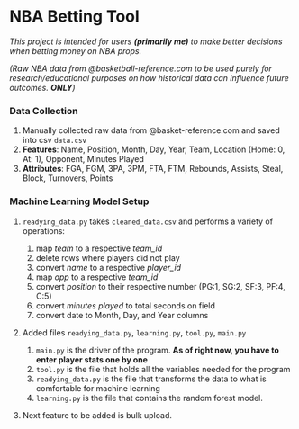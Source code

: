 # NBA Betting Tool
*This project is intended for users **(primarily me)** to make better decisions when betting money on NBA props.*

*(Raw NBA data from @basketball-reference.com to be used purely for research/educational purposes on how historical data can influence future outcomes. **ONLY**)*

### Data Collection
1. Manually collected raw data from @basket-reference.com and saved into csv `data.csv`
2. **Features**: Name, Position, Month, Day, Year, Team, Location (Home: 0, At: 1), Opponent, Minutes Played
3. **Attributes**: FGA, FGM, 3PA, 3PM, FTA, FTM, Rebounds, Assists, Steal, Block, Turnovers, Points

### Machine Learning Model Setup
1. `readying_data.py` takes `cleaned_data.csv` and performs a variety of operations:
   1. map *team* to a respective *team_id*
   2. delete rows where players did not play
   3. convert *name* to a respective *player_id*
   4. map *opp* to a respective *team_id*
   5. convert *position* to their respective number (PG:1, SG:2, SF:3, PF:4, C:5)
   6. convert *minutes played* to total seconds on field
   7. convert date to Month, Day, and Year columns

2. Added files `readying_data.py`, `learning.py`, `tool.py`, `main.py`
   1. `main.py` is the driver of the program. **As of right now, you have to enter player stats one by one**
   2. `tool.py` is the file that holds all the variables needed for the program
   3. `readying_data.py` is the file that transforms the data to what is comfortable for machine learning
   4. `learning.py` is the file that contains the random forest model.

3. Next feature to be added is bulk upload.

